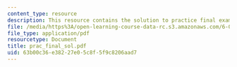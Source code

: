 ```yaml
---
content_type: resource
description: This resource contains the solution to practice final exam questions.
file: /media/https%3A/open-learning-course-data-rc.s3.amazonaws.com/6-046j-introduction-to-algorithms-sma-5503-fall-2005/63b00c36e38227e05c8f5f9c8206aad7_prac_final_sol.pdf
file_type: application/pdf
resourcetype: Document
title: prac_final_sol.pdf
uid: 63b00c36-e382-27e0-5c8f-5f9c8206aad7
---
```

